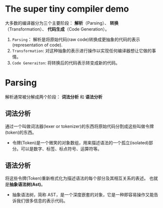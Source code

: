 # The super tiny compiler demo

大多数的编译器分为三个主要阶段： **解析**（Parsing）、 **转换**（Transformation）、 **代码生成**（Code Generation）。

1. `Parsing`： 解析是将原始代码(raw code)转换成更抽象的代码的表示(representation of code).
2. `Transformation`: 对这种抽象的表示进行操作以实现任何编译器想让它做的事情。
3. `Code Generaiton`: 将转换后的代码表示转变成新的代码。

# Parsing

解析通常被分解成两个阶段： **词法分析** 和 **语法分析**

## 词法分析

通过一个叫做词法器(lexer or tokenizer)的东西将原始代码分割成这些叫做令牌(token)的东西。

- 令牌(Token)是一个微笑的对象数组，用来描述语法的一个孤立(isolated)部分。可以是数字、标签、标点符号、运算符等。

## 语法分析

将这些令牌(Token)重新格式化为描述语法的每个部分及其相互关系的表述。 也就是**抽象语法树(Ast)**。

- 抽象语法树，简称 AST，是一个深度嵌套的对象，它是一种即容易操作又能告诉我们很多信息的表示代码。
